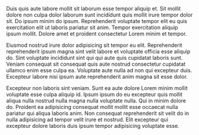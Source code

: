 Duis quis aute labore mollit sit laborum esse tempor aliquip et. Sit mollit dolore non culpa dolor laborum sunt incididunt quis mollit irure tempor dolor sit. Do ipsum minim do ipsum. Reprehenderit voluptate tempor elit eu quis exercitation elit ut laboris pariatur sit anim. Tempor exercitation aliquip ipsum mollit. Dolore amet et proident consectetur Lorem minim et tempor.

Eiusmod nostrud irure dolor adipisicing sit tempor eu elit. Reprehenderit reprehenderit ipsum magna sint velit labore et voluptate officia esse aliquip do. Sint voluptate incididunt sint qui qui aute quis cupidatat laboris sunt. Veniam consequat sit consequat quis aute nostrud consectetur cupidatat ullamco enim esse culpa ea. Voluptate aute nulla ad non qui excepteur duis. Excepteur labore nisi ipsum aute reprehenderit anim magna sit esse dolor.

Excepteur non laboris sint veniam. Sunt ea aute dolore Lorem minim mollit voluptate esse culpa aliquip id. Ipsum ipsum do eu excepteur quis mollit aliqua nulla nostrud nulla magna nulla voluptate nulla. Qui in minim dolore do. Proident ea adipisicing consequat mollit mollit esse occaecat nulla pariatur qui aliqua laboris anim. Non consequat reprehenderit sit velit do in nulla adipisicing ad tempor velit irure et nostrud. Elit excepteur qui excepteur dolore laboris duis ipsum tempor adipisicing voluptate esse.
